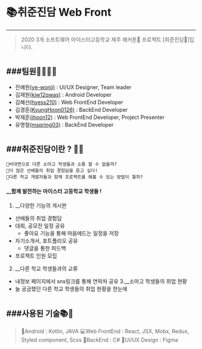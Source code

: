 # 📚취준진담 Web Front
-----------------------------------------
>2020 3개 소프트웨어 마이스터고등학교 제주 해커톤🌊 프로젝트 [취준진담🍻]입니다.
#
#
###팀원👩‍💻👨‍💻
-----------------------------------------
- 진예원[(ye-wonii)](https://github.com/ye-wonii) : UI/UX Designer, Team leader
- 김재원[(kjw12qwas)](https://github.com/kjw12qwas) : Android Developer
- 김혜선[(hyess210)](https://github.com/hyess210) : Web FrontEnd Developer
- 김경훈[(KyungHoon0126)](https://github.com/KyungHoon0126) : BackEnd Developer
- 박재훈[(jhoon12)](https://github.com/jhoon12) : Web FrontEnd Developer, Project Presenter
- 유명철[(mspring03)](https://github.com/mspring03) : BackEnd Developer
#
#
###취준진담이란 ? 🤷‍♂️
-----------------------------------------
```
🌠비대면으로 다른 소마고 학생들과 소통 할 수 없을까?
🌠더 많은 선배들의 취업 경험담을 듣고 싶다!
🌠다른 학교 개발자들과 함께 프로젝트를 해볼 수 있는 방법이 뭘까?
```

#### __함께 발전하는 마이스터 고등학교 학생들 !
1. __다양한 기능의 게시판
  + 선배들의 취업 경험담
  + 대회, 공모전 일정 공유
    + 좋아요 기능을 통해 마음에드는 일정을 저장
  + 자기소개서, 포트폴리오 공유
    + 댓글을 통한 피드백
  + 프로젝트 인원 모집
2. __다른 학교 학생들과의 교류
  + 내정보 페이지에서 sns링크를 통해 연락처 공유
3.__소마고 학생들의 취업 현황
  + 늘 궁금했던 다른 학교 학생들의 취업 현황을 한눈에

#
#
###사용된 기술📚📝
-----------------------------------------
> 📱Android : Kotlin, JAVA
> 💻Web FrontEnd : React, JSX, Mobx, Redux, Styled component, Scss
> 🔋BackEnd : C#
> 🎨UI/UX Design : Figma
  
  
  
  
  
